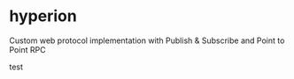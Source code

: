 hyperion
========


Custom web protocol implementation with Publish & Subscribe and Point to Point RPC

test
